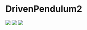 # DrivenPendulum2

![](https://github.com/RobertRuta/DrivenPendulum2/Self-similarity/anim_samopodo_6.gif)
![](https://github.com/RobertRuta/DrivenPendulum2/PhaseAndPoincare_frames/Poincare_Phase.gif)
![](https://github.com/RobertRuta/DrivenPendulum2/animation/anim_q4_g15_30s.gif)
